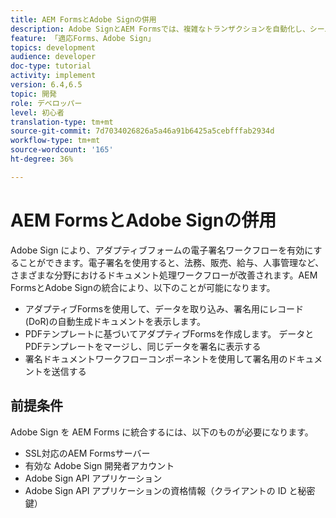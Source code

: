 ```yaml
---
title: AEM FormsとAdobe Signの併用
description: Adobe SignとAEM Formsでは、複雑なトランザクションを自動化し、シームレスなデジタルエクスペリエンスの一環として法的な電子署名を含めることができます。
feature: 「適応Forms、Adobe Sign」
topics: development
audience: developer
doc-type: tutorial
activity: implement
version: 6.4,6.5
topic: 開発
role: デベロッパー
level: 初心者
translation-type: tm+mt
source-git-commit: 7d7034026826a5a46a91b6425a5cebfffab2934d
workflow-type: tm+mt
source-wordcount: '165'
ht-degree: 36%

---
```


# AEM FormsとAdobe Signの併用

Adobe Sign により、アダプティブフォームの電子署名ワークフローを有効にすることができます。電子署名を使用すると、法務、販売、給与、人事管理など、さまざまな分野におけるドキュメント処理ワークフローが改善されます。AEM FormsとAdobe Signの統合により、以下のことが可能になります。

* アダプティブFormsを使用して、データを取り込み、署名用にレコード(DoR)の自動生成ドキュメントを表示します。
* PDFテンプレートに基づいてアダプティブFormsを作成します。 データとPDFテンプレートをマージし、同じデータを署名に表示する
* 署名ドキュメントワークフローコンポーネントを使用して署名用のドキュメントを送信する

## 前提条件

Adobe Sign を AEM Forms に統合するには、以下のものが必要になります。

* SSL対応のAEM Formsサーバー
* 有効な Adobe Sign 開発者アカウント
* Adobe Sign API アプリケーション
* Adobe Sign API アプリケーションの資格情報（クライアントの ID と秘密鍵）

